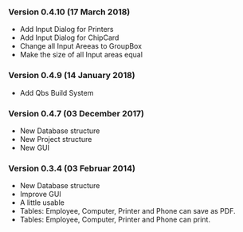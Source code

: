 ### Version 0.4.10 (17 March 2018)

* Add Input Dialog for Printers
* Add Input Dialog for ChipCard
* Change all Input Areeas to GroupBox
* Make the size of all Input areas equal

### Version 0.4.9 (14 January 2018)

* Add Qbs Build System

### Version 0.4.7 (03 December 2017)

* New Database structure
* New Project structure
* New GUI

### Version 0.3.4 (03 Februar 2014)

* New Database structure
* Improve GUI
* A little usable
* Tables: Employee, Computer, Printer and Phone can save as PDF.
* Tables: Employee, Computer, Printer and Phone can print.